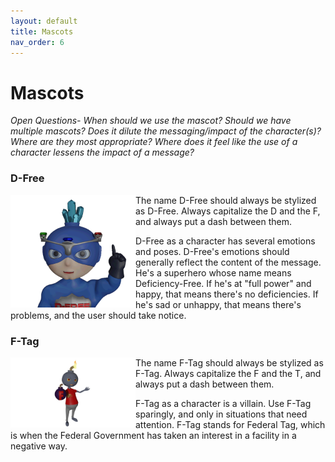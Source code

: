 ```yaml
---
layout: default
title: Mascots
nav_order: 6
---
```

# Mascots

*Open Questions- When should we use the mascot? Should we have multiple mascots? Does it dilute the messaging/impact of the character(s)? Where are they most appropriate? Where does it feel like the use of a character lessens the impact of a message?*

### D-Free

<img src="./images/dfree-point-up.gif" style="width: 200px; float: left" /> The name D-Free should always be stylized as D-Free. Always capitalize the D and the F, and always put a dash between them.

D-Free as a character has several emotions and poses. D-Free's emotions should generally reflect the content of the message. He's a superhero whose name means Deficiency-Free. If he's at "full power" and happy, that means there's no deficiencies. If he's sad or unhappy, that means there's problems, and the user should take notice. 

### F-Tag

<img src="./images/f-tag_villainpose.png" style="width: 200px; float: left" /> The name F-Tag should always be stylized as F-Tag. Always capitalize the F and the T, and always put a dash between them.

F-Tag as a character is a villain. Use F-Tag sparingly, and only in situations that need attention. F-Tag stands for Federal Tag, which is when the Federal Government has taken an interest in a facility in a negative way.
